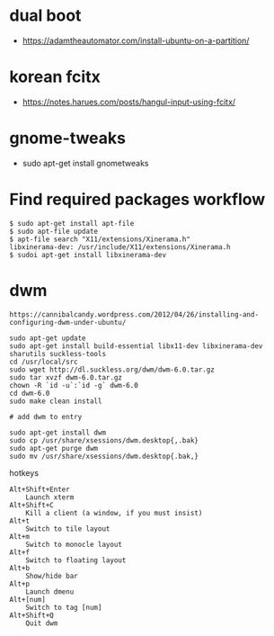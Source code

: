 # dual boot
* https://adamtheautomator.com/install-ubuntu-on-a-partition/

# korean fcitx
* https://notes.harues.com/posts/hangul-input-using-fcitx/

# gnome-tweaks
* sudo apt-get install gnometweaks

# Find required packages workflow
```
$ sudo apt-get install apt-file
$ sudo apt-file update
$ apt-file search "X11/extensions/Xinerama.h"
libxinerama-dev: /usr/include/X11/extensions/Xinerama.h
$ sudoi apt-get install libxinerama-dev
```

# dwm
```
https://cannibalcandy.wordpress.com/2012/04/26/installing-and-configuring-dwm-under-ubuntu/

sudo apt-get update
sudo apt-get install build-essential libx11-dev libxinerama-dev sharutils suckless-tools
cd /usr/local/src
sudo wget http://dl.suckless.org/dwm/dwm-6.0.tar.gz
sudo tar xvzf dwm-6.0.tar.gz
chown -R `id -u`:`id -g` dwm-6.0
cd dwm-6.0
sudo make clean install

# add dwm to entry

sudo apt-get install dwm
sudo cp /usr/share/xsessions/dwm.desktop{,.bak}
sudo apt-get purge dwm
sudo mv /usr/share/xsessions/dwm.desktop{.bak,}
```

hotkeys
```
Alt+Shift+Enter
    Launch xterm
Alt+Shift+C
    Kill a client (a window, if you must insist)
Alt+t
    Switch to tile layout
Alt+m
    Switch to monocle layout
Alt+f
    Switch to floating layout
Alt+b
    Show/hide bar
Alt+p
    Launch dmenu
Alt+[num]
    Switch to tag [num]
Alt+Shift+Q
    Quit dwm
```

